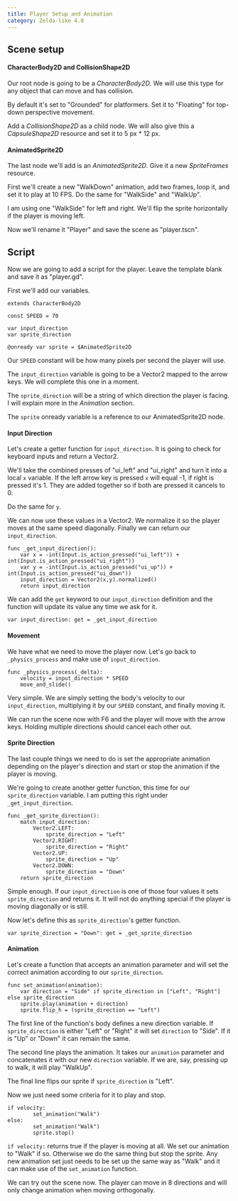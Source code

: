 ```yaml
---
title: Player Setup and Animation
category: Zelda-like 4.0
---
```

## Scene setup
#### CharacterBody2D and CollisionShape2D

Our root node is going to be a *CharacterBody2D*. We will use this type for any object that can move and has collision.

By default it's set to "Grounded" for platformers. Set it to "Floating" for top-down perspective movement.

Add a *CollisionShape2D* as a child node. We will also give this a *CapsuleShape2D* resource and set it to 5 px * 12 px.

#### AnimatedSprite2D

The last node we'll add is an *AnimatedSprite2D*. Give it a new *SpriteFrames* resource.

First we'll create a new "WalkDown" animation, add two frames, loop it, and set it to play at 10 FPS. Do the same for "WalkSide" and "WalkUp".

I am using one "WalkSide" for left and right. We'll flip the sprite horizontally if the player is moving left.

Now we'll rename it "Player" and save the scene as "player.tscn".

## Script

Now we are going to add a script for the player. Leave the template blank and save it as "player.gd".

First we'll add our variables.

```gdscript
extends CharacterBody2D

const SPEED = 70

var input_direction
var sprite_direction

@onready var sprite = $AnimatedSprite2D
```

Our `SPEED` constant will be how many pixels per second the player will use.

The `input_direction` variable is going to be a Vector2 mapped to the arrow keys. We will complete this one in a moment.

The `sprite_direction` will be a string of which direction the player is facing. I will explain more in the *Animation* section.

The `sprite` onready variable is a reference to our AnimatedSprite2D node.

#### Input Direction

Let's create a getter function for `input_direction`. It is going to check for keyboard inputs and return a Vector2.

We'll take the combined presses of "ui_left" and "ui_right" and turn it into a local `x` variable. If the left arrow key is pressed `x` will equal -1, if right is pressed it's 1. They are added together so if both are pressed it cancels to 0.

Do the same for `y`.

We can now use these values in a Vector2. We normalize it so the player moves at the same speed diagonally. Finally we can return our `input_direction`.

```gdscript
func _get_input_direction():
	var x = -int(Input.is_action_pressed("ui_left")) + int(Input.is_action_pressed("ui_right"))
	var y = -int(Input.is_action_pressed("ui_up")) + int(Input.is_action_pressed("ui_down"))
	input_direction = Vector2(x,y).normalized()
	return input_direction
```

We can add the `get` keyword to our `input_direction` definition and the function will update its value any time we ask for it.

```gdscript
var input_direction: get = _get_input_direction
```

#### Movement

We have what we need to move the player now. Let's go back to `_physics_process` and make use of `input_direction`.

```gdscript
func _physics_process(_delta):
	velocity = input_direction * SPEED
	move_and_slide()
```

Very simple. We are simply setting the body's velocity to our `input_direction`, multiplying it by our `SPEED` constant, and finally moving it.

We can run the scene now with F6 and the player will move with the arrow keys. Holding multiple directions should cancel each other out.

#### Sprite Direction

The last couple things we need to do is set the appropriate animation depending on the player's direction and start or stop the animation if the player is moving.

We're going to create another getter function, this time for our `sprite_direction` variable. I am putting this right under `_get_input_direction`.

```gdscript
func _get_sprite_direction():
	match input_direction:
		Vector2.LEFT:
			sprite_direction = "Left"
		Vector2.RIGHT:
			sprite_direction = "Right"
		Vector2.UP:
			sprite_direction = "Up"
		Vector2.DOWN:
			sprite_direction = "Down"
	return sprite_direction
```

Simple enough. If our `input_direction` is one of those four values it sets `sprite_direction` and returns it. It will not do anything special if the player is moving diagonally or is still.

Now let's define this as `sprite_direction`'s getter function.

```gdscript
var sprite_direction = "Down": get = _get_sprite_direction
```

#### Animation

Let's create a function that accepts an animation parameter and will set the correct animation according to our `sprite_direction`.

```gdscript
func set_animation(animation):
	var direction = "Side" if sprite_direction in ["Left", "Right"] else sprite_direction
	sprite.play(animation + direction)
	sprite.flip_h = (sprite_direction == "Left")
```

The first line of the function's body defines a new direction variable. If `sprite_direction` is either "Left" or "Right" it will set `direction` to "Side". If it is "Up" or "Down" it can remain the same.

The second line plays the animation. It takes our `animation` parameter and concatenates it with our new `direction` variable. If we are, say, pressing up to walk, it will play "WalkUp".

The final line flips our sprite if `sprite_direction` is "Left".

Now we just need some criteria for it to play and stop.

```gdscript
if velocity:
		set_animation("Walk")
else:
		set_animation("Walk")
		sprite.stop()
```

`if velocity:` returns true if the player is moving at all. We set our animation to "Walk" if so. Otherwise we do the same thing but stop the sprite. Any new animation set just needs to be set up the same way as "Walk" and it can make use of the `set_animation` function.

We can try out the scene now. The player can move in 8 directions and will only change animation when moving orthogonally.
